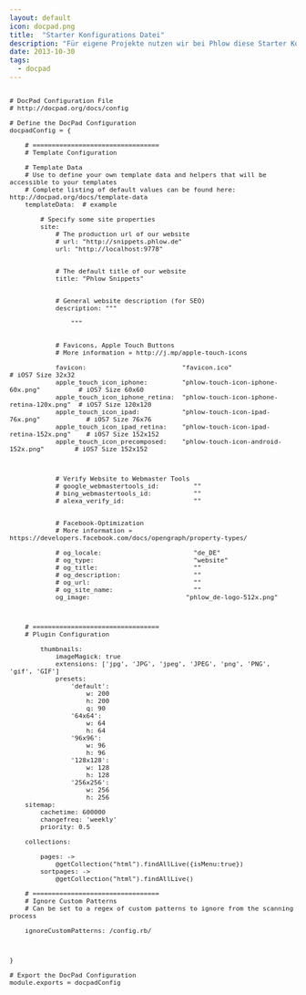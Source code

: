 ```yaml
---
layout: default
icon: docpad.png
title:  "Starter Konfigurations Datei"
description: "Für eigene Projekte nutzen wir bei Phlow diese Starter Konfigurations Datei"
date: 2013-10-30
tags:
  - docpad
---
```

<pre><code style="font-size: .8em;" class="lang-html">
# DocPad Configuration File
# http://docpad.org/docs/config

# Define the DocPad Configuration
docpadConfig = {

    # =================================
    # Template Configuration

    # Template Data
    # Use to define your own template data and helpers that will be accessible to your templates
    # Complete listing of default values can be found here: http://docpad.org/docs/template-data
    templateData:  # example

        # Specify some site properties
        site:
            # The production url of our website
            # url: "http://snippets.phlow.de"
            url: "http://localhost:9778"


            # The default title of our website
            title: "Phlow Snippets"


            # General website description (for SEO)
            description: """
                
                """


            # Favicons, Apple Touch Buttons
            # More information » http://j.mp/apple-touch-icons

            favicon:                         "favicon.ico"                              # iOS7 Size 32x32
            apple_touch_icon_iphone:         "phlow-touch-icon-iphone-60x.png"          # iOS7 Size 60x60
            apple_touch_icon_iphone_retina:  "phlow-touch-icon-iphone-retina-120x.png"  # iOS7 Size 120x120
            apple_touch_icon_ipad:           "phlow-touch-icon-ipad-76x.png"            # iOS7 Size 76x76
            apple_touch_icon_ipad_retina:    "phlow-touch-icon-ipad-retina-152x.png"    # iOS7 Size 152x152
            apple_touch_icon_precomposed:    "phlow-touch-icon-android-152x.png"        # iOS7 Size 152x152



            # Verify Website to Webmaster Tools
            # google_webmastertools_id:         ""
            # bing_webmastertools_id:           ""
            # alexa_verify_id:                  ""


            # Facebook-Optimization
            # More information » https://developers.facebook.com/docs/opengraph/property-types/

            # og_locale:                        "de_DE"
            # og_type:                          "website"
            # og_title:                         ""
            # og_description:                   ""
            # og_url:                           ""
            # og_site_name:                     ""
            og_image:                         "phlow_de-logo-512x.png"



    # =================================
    # Plugin Configuration

        thumbnails:
            imageMagick: true
            extensions: ['jpg', 'JPG', 'jpeg', 'JPEG', 'png', 'PNG', 'gif', 'GIF']
            presets:
                'default':
                    w: 200
                    h: 200
                    q: 90
                '64x64':
                    w: 64
                    h: 64
                '96x96':
                    w: 96
                    h: 96
                '128x128':
                    w: 128
                    h: 128
                '256x256':
                    w: 256
                    h: 256
    sitemap:
        cachetime: 600000
        changefreq: 'weekly'
        priority: 0.5

    collections:

        pages: ->
            @getCollection("html").findAllLive({isMenu:true})
        sortpages: ->
            @getCollection("html").findAllLive()

    # =================================
    # Ignore Custom Patterns
    # Can be set to a regex of custom patterns to ignore from the scanning process
    
    ignoreCustomPatterns: /config.rb/



}

# Export the DocPad Configuration
module.exports = docpadConfig
</code></pre>